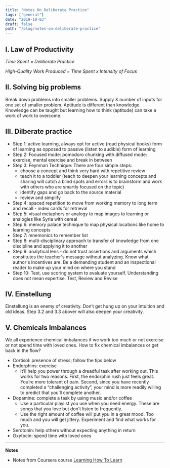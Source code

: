 ```yaml
---
title: "Notes On Deliberate Practice"
tags: ["general"]
date: "2019-10-03"
draft: false
path: "/blog/notes-on-deliberate-practice"
---
```


## I. Law of Productivity

_Time Spent = Deliberate Practice_

_High-Quality Work Produced = Time Spent x Intensity of Focus_

## II. Solving big problems

Break down problems into smaller problems. Supply X number of inputs for one set of smaller problem. Aptitude is different than knowledge. Knowledge can be taught but learning how to think (aptitude) can take a work of work to overcome. 

## III. Dilberate practice

- Step 1: active learning, always opt for active (read physical books) form of learning as opposed to passive (listen to audible) form of learning
- Step 2: Focused mode: pomodoro chunking with diffused mode: exercise, mental exercise and break in between
- Step 3: Feynman Technique: There are four simple steps:
    - choose a concept and think very hard with repetitive review
    - teach it to a toddler (teach to deepen your learning concepts and sharing will catch a blind spots and errors is to brainstorm and work with others who are smartly focused on the topic)
    - identify gaps and go back to the source material
    - review and simplify
- Step 4: spaced repetition to move from working memory to long term and  recall - index cards for retrieval
- Step 5: visual metaphors or analogy to map images to learning or analogies like Syria with cereal
- Step 6: memory palace technique to map physical locations like home to learning concepts
- Step 7: mnemonics to remember list
- Step 8: multi-disciplinary approach to transfer of knowledge from one discipline and applying it to another
- Step 9: analytical lens - do not trust assertions and arguments which constitutes the teacher's message without analyzing. Know what author's incentives are. Be a demanding student and an inspectional reader to make up your mind on where you stand
- Step 10: Test, use scoring system to evaluate yourself. Understanding does not mean expertise. Test, Review and Revise

## IV. Einstellung

Einstellung is an enemy of creativity. Don’t get hung up on your intuition and old ideas. Step 3.2 and 3.3 abover will also deepen your creativity.

## V. Chemicals Imbalances

We all experience chemical imbalances if we work too much or not exercise or not spend time with loved ones. How to fix chemical imbalances or get back in the flow?

- Cortisol: presence of stress; follow the tips below
- Endorphins: exercise
    - It’ll help you power through a dreadful task after working out. This works for two reasons. First, the endorphin rush just feels great. You’re more tolerant of pain. Second, since you have recently completed a “challenging activity”, your mind is more readily willing to predict that you’ll complete another.
- Dopamine: complete a task by using music and/or coffee
    - Use a particular playlist you use when you need energy. These are songs that you love but don’t listen to frequently.
    - Use the right amount of coffee will put ypu in a great mood. Too much and you will get jittery. Experiment and find what works for you.
- Serotonin: help others without expecting anything in return
- Oxytocin: spend time with loved ones


---
**Notes**
- Notes from Coursera course [Learning How To Learn](https://www.coursera.org/learn/learning-how-to-learn)
